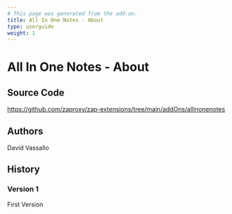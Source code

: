 ```yaml
---
# This page was generated from the add-on.
title: All In One Notes - About
type: userguide
weight: 1
---
```


# All In One Notes - About

## Source Code

<https://github.com/zaproxy/zap-extensions/tree/main/addOns/allinonenotes>

## Authors

David Vassallo

## History

### Version 1

First Version
